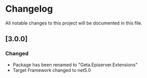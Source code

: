 # Changelog

All notable changes to this project will be documented in this file.

## [3.0.0]

### Changed
- Package has been renamed to "Geta.Episerver.Extensions"
- Target Framework changed to net5.0